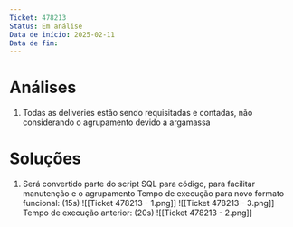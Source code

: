 ```yaml
---
Ticket: 478213
Status: Em análise
Data de início: 2025-02-11
Data de fim:
---
```


# Análises

1. Todas as deliveries estão sendo requisitadas e contadas, não considerando o agrupamento devido a argamassa 


# Soluções

1. Será convertido parte do script SQL para código, para facilitar manutenção e o agrupamento 
	Tempo de execução para novo formato funcional: (15s)
		![[Ticket 478213 - 1.png]]
		![[Ticket 478213 - 3.png]]
	Tempo de execução anterior: (20s)
		![[Ticket 478213 - 2.png]]

